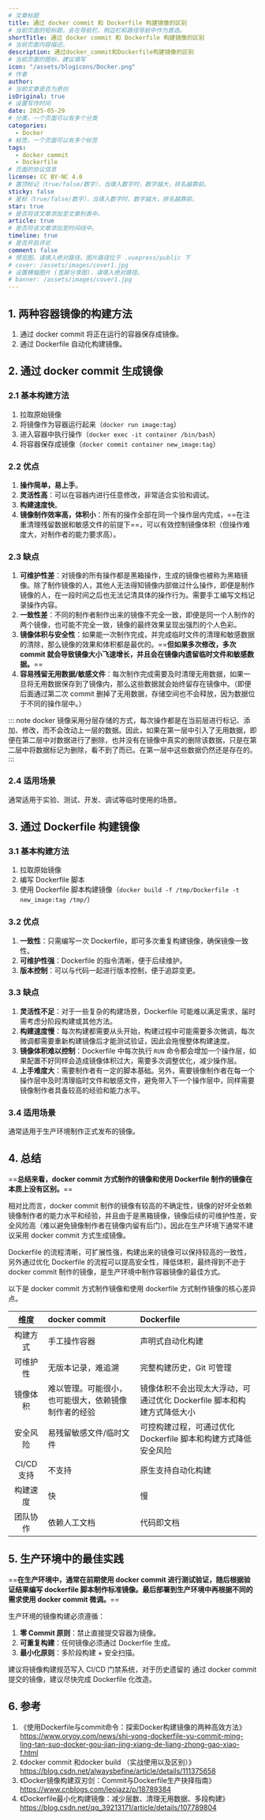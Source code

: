 ```yaml
---
# 文章标题
title: 通过 docker commit 和 Dockerfile 构建镜像的区别
# 当前页面的短标题，会在导航栏、侧边栏和路径导航中作为首选。
shortTitle: 通过 docker commit 和 Dockerfile 构建镜像的区别
# 当前页面内容描述。
description: 通过docker_commit和Dockerfile构建镜像的区别
# 当前页面的图标，建议填写
icon: "/assets/blogicons/Docker.png"
# 作者
author: 
# 当前文章是否为原创
isOriginal: true
# 设置写作时间
date: 2025-05-29
# 分类，一个页面可以有多个分类
categories: 
  - Docker
# 标签，一个页面可以有多个标签
tags: 
  - docker commit
  - Dockerfile
# 页面的协议信息
license: CC BY-NC 4.0
# 置顶标记（true/false/数字），当填入数字时，数字越大，排名越靠前。
sticky: false
# 星标（true/false/数字），当填入数字时，数字越大，排名越靠前。
star: true
# 是否将该文章添加至文章列表中。
article: true
# 是否将该文章添加至时间线中。
timeline: true
# 是否开启评论
comment: false
# 预览图。请填入绝对路径。图片路径位于 .vuepress/public 下
# cover: /assets/images/cover1.jpg
# 设置横幅图片 (宽屏分享图)，请填入绝对路径。
# banner: /assets/images/cover1.jpg
---
```


## **1. 两种容器镜像的构建方法**

1. 通过 docker commit 将正在运行的容器保存成镜像。
2. 通过 Dockerfile 自动化构建镜像。

## **2. 通过 docker commit 生成镜像**

### **2.1 基本构建方法**

1. 拉取原始镜像
2. 将镜像作为容器运行起来（`docker run image:tag`）
3. 进入容器中执行操作（`docker exec -it container /bin/bash`）
4. 将容器保存成镜像（`docker commit container new_image:tag`）

### **2.2 优点**

1. **操作简单，易上手**。
2. **灵活性高**：可以在容器内进行任意修改，非常适合实验和调试。
3. **构建速度快**。
4. **镜像制作效率高，体积小**：所有的操作全部在同一个操作层内完成，==在注重清理残留数据和敏感文件的前提下==，可以有效控制镜像体积（但操作难度大，对制作者的能力要求高）。

### 2.3 缺点

1. **可维护性差**：对镜像的所有操作都是黑箱操作，生成的镜像也被称为黑箱镜像。除了制作镜像的人，其他人无法得知镜像内部做过什么操作，即便是制作镜像的人，在一段时间之后也无法记清具体的操作行为。需要手工编写文档记录操作内容。
2. **一致性差**：不同的制作者制作出来的镜像不完全一致，即便是同一个人制作的两个镜像，也可能不完全一致，镜像的最终效果呈现出强烈的个人色彩。
3. **镜像体积与安全性**：如果能一次制作完成，并完成临时文件的清理和敏感数据的清除，那么镜像的效果和体积都是最优的。==**但如果多次修改，多次 commit 就会导致镜像大小飞速增长，并且会在镜像内遗留临时文件和敏感数据。**==
4. **容易残留无用数据/敏感文件**：每次制作完成需要及时清理无用数据，如果一旦将无用数据保存到了镜像内，那么这些数据就会始终留存在镜像中。（即便后面通过第二次 commit 删掉了无用数据，存储空间也不会释放，因为数据位于不同的操作层中。）

::: note
docker 镜像采用分层存储的方式，每次操作都是在当前层进行标记、添加、修改，而不会改动上一层的数据。因此，如果在第一层中引入了无用数据，即便在第二层中对数据进行了删除，也并没有在镜像中真实的删除该数据，只是在第二层中将数据标记为删除，看不到了而已。在第一层中这些数据仍然还是存在的。
:::

### 2.4 适用场景

通常适用于实验、测试、开发、调试等临时使用的场景。

## 3. 通过 Dockerfile 构建镜像

### 3.1 基本构建方法

1. 拉取原始镜像
2. 编写 Dockerfile 脚本
3. 使用 Dockerfile 脚本构建镜像（`docker build -f /tmp/Dockerfile -t new_image:tag /tmp/`）

### 3.2 优点

1. **一致性**：只需编写一次 Dockerfile，即可多次重复构建镜像，确保镜像一致性。
2. **可维护性强**：Dockerfile 的指令清晰，便于后续维护。
3. **版本控制**：可以与代码一起进行版本控制，便于追踪变更。

### 3.3 缺点

1. **灵活性不足**：对于一些复杂的构建场景，Dockerfile 可能难以满足需求，届时需考虑分阶段构建或其他方法。
2. **构建速度慢**：每次构建都需要从头开始，构建过程中可能需要多次微调，每次微调都需要重新构建镜像后才能测试验证，因此会拖慢整体构建速度。
3. **镜像体积难以控制**：Dockerfile 中每次执行 `RUN` 命令都会增加一个操作层，如果配置不好同样会造成镜像体积过大，需要多次调整优化，减少操作层。
4. **上手难度大**：需要制作者有一定的脚本基础。另外，需要镜像制作者在每一个操作层中及时清理临时文件和敏感文件，避免带入下一个操作层中，同样需要镜像制作者具备较高的经验和能力水平。

### 3.4 适用场景

通常适用于生产环境制作正式发布的镜像。

## 4. 总结

==**总结来看，docker commit 方式制作的镜像和使用 Dockerfile 制作的镜像在本质上没有区别。**==

相对比而言，docker commit 制作的镜像有较高的不确定性，镜像的好坏全依赖镜像制作者的能力水平和经验，并且由于是黑箱镜像，镜像后续的可维护性差，安全风险高（难以避免镜像制作者在镜像内留有后门）。因此在生产环境下通常不建议采用 docker commit 方式生成镜像。

Dockerfile 的流程清晰，可扩展性强，构建出来的镜像可以保持较高的一致性，另外通过优化 Dockerfile 的流程可以提高安全性，降低体积，最终得到不逊于 docker commit 制作的镜像，是生产环境中制作容器镜像的最佳方式。

以下是 docker commit 方式制作镜像和使用 dockerfile 方式制作镜像的核心差异点。

| 维度 | docker commit | Dockerfile |
| :---: | :--- | :--- |
| 构建方式 | 手工操作容器 | 声明式自动化构建 |
| 可维护性 | 无版本记录，难追溯 | 完整构建历史，Git 可管理 |
| 镜像体积 | 难以管理。可能很小，也可能很大，依赖镜像制作者的经验 | 镜像体积不会出现太大浮动，可通过优化 Dockerfile 脚本和构建方式降低大小 |
| 安全风险 | 易残留敏感文件/临时文件 | 可控构建过程，可通过优化 Dockerfile 脚本和构建方式降低安全风险 |
| CI/CD 支持 | 不支持 | 原生支持自动化构建 |
| 构建速度 | 快 | 慢 |
| 团队协作 | 依赖人工文档 | 代码即文档 |

## 5. 生产环境中的最佳实践

==**在生产环境中，通常在前期使用 docker commit 进行测试验证，随后根据验证结果编写 dockerfile 脚本制作标准镜像。最后部署到生产环境中再根据不同的需求使用 docker commit 微调。**==

生产环境的镜像构建必须遵循：

1. **零 Commit 原则**：禁止直接提交容器为镜像。
2. **可重复构建**：任何镜像必须通过 Dockerfile 生成。
3. **最小化原则**：多阶段构建 + 安全扫描。

建议将镜像构建规范写入 CI/CD 门禁系统，对于历史遗留的 通过 docker commit 提交的镜像，建议尽快完成 Dockerfile 化改造。

## 6. 参考

1. 《使用Dockerfile与commit命令：探索Docker构建镜像的两种高效方法》 https://www.oryoy.com/news/shi-yong-dockerfile-yu-commit-ming-ling-tan-suo-docker-gou-jian-jing-xiang-de-liang-zhong-gao-xiao-f.html
2. 《docker commit 和docker build （实战使用以及区别）》 https://blog.csdn.net/alwaysbefine/article/details/111375658
3. 《Docker镜像构建双刃剑：Commit与Dockerfile生产抉择指南》 https://www.cnblogs.com/leojazz/p/18789384
4. 《Dockerfile最小化构建镜像：减少层数、清理无用数据、多段构建》 https://blog.csdn.net/qq_39213171/article/details/107789804